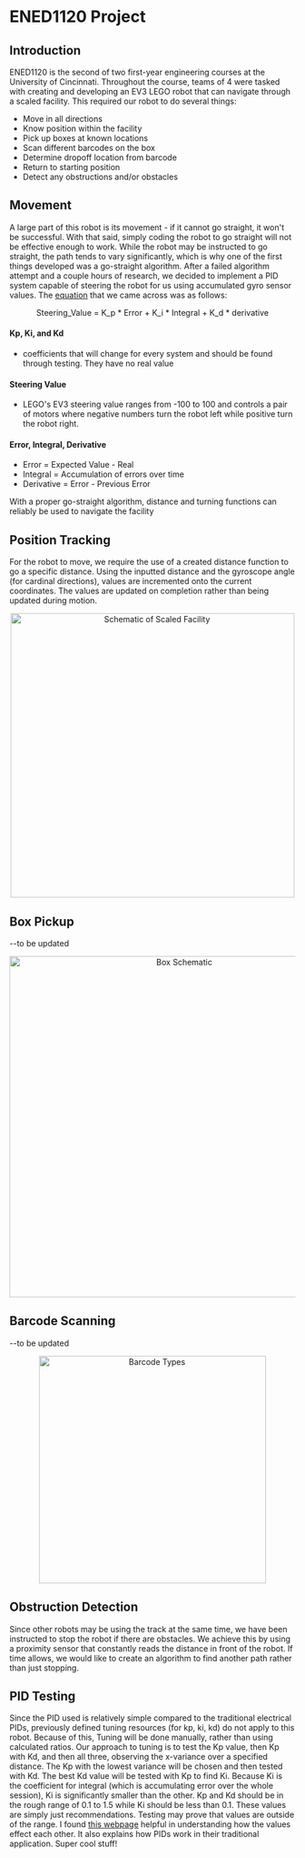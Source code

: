 # ENED1120 Project
## Introduction
ENED1120 is the second of two first-year engineering courses at the University of Cincinnati. Throughout the course, teams of 4 were tasked with creating and developing an EV3 LEGO robot that can navigate through a scaled facility. This required our robot to do several things:
- Move in all directions
- Know position within the facility
- Pick up boxes at known locations
- Scan different barcodes on the box
- Determine dropoff location from barcode
- Return to starting position
- Detect any obstructions and/or obstacles
## Movement
A large part of this robot is its movement - if it cannot go straight, it won't be successful. With that said, simply coding the robot to go straight will not be effective enough to work. While the robot may be instructed to go straight, the path tends to vary significantly, which is why one of the first things developed was a go-straight algorithm. After a failed algorithm attempt and a couple hours of research, we decided to implement a PID system capable of steering the robot for us using accumulated gyro sensor values. The <a href="https://youtu.be/U-LdBQ-vBkg?si=d6cHNZpvp4QEBBvm">equation</a> that we came across was as follows:
<p align="center">
  Steering_Value = K_p * Error + K_i * Integral + K_d * derivative
</p>

#### Kp, Ki, and Kd
- coefficients that will change for every system and should be found through testing. They have no real value

#### Steering Value
- LEGO's EV3 steering value ranges from -100 to 100 and controls a pair of motors where negative numbers turn the robot left while positive turn the robot right.

#### Error, Integral, Derivative
- Error = Expected Value - Real
- Integral = Accumulation of errors over time
- Derivative = Error - Previous Error

With a proper go-straight algorithm, distance and turning functions can reliably be used to navigate the facility

## Position Tracking
For the robot to move, we require the use of a created distance function to go a specific distance. Using the inputted distance and the gyroscope angle (for cardinal directions), values are incremented onto the current coordinates. The values are updated on completion rather than being updated during motion.
<p align="center">
<img src='https://github.com/LannyOakman/ENED1120_EV3_Project/assets/153784525/eaae1322-b17b-448c-a545-bf77c02fb1c5' alt='Schematic of Scaled Facility' width='500'>
</p>

## Box Pickup
--to be updated
<p align="center">
<img src='https://github.com/LannyOakman/ENED1120_EV3_Project/assets/153784525/3229df34-e0fb-41c2-aaeb-802025b46014' alt='Box Schematic' width='600'>
</p>

## Barcode Scanning
--to be updated
<p align="center">
<img src='https://github.com/LannyOakman/ENED1120_EV3_Project/assets/153784525/6751e746-10bc-45cf-8841-24c786dd9579' alt='Barcode Types' width='400'>
</p>

## Obstruction Detection
Since other robots may be using the track at the same time, we have been instructed to stop the robot if there are obstacles. We achieve this by using a proximity sensor that constantly reads the distance in front of the robot. If time allows, we would like to create an algorithm to find another path rather than just stopping.
## PID Testing
Since the PID used is relatively simple compared to the traditional electrical PIDs, previously defined tuning resources (for kp, ki, kd) do not apply to this robot. Because of this, Tuning will be done manually, rather than using calculated ratios. Our approach to tuning is to test the Kp value, then Kp with Kd, and then all three, observing the x-variance over a specified distance. The Kp with the lowest variance will be chosen and then tested with Kd. The best Kd value will be tested with Kp to find Ki. Because Ki is the coefficient for integral (which is accumulating error over the whole session), Ki is significantly smaller than the other. Kp and Kd should be in the rough range of 0.1 to 1.5 while Ki should be less than 0.1. These values are simply just recommendations. Testing may prove that values are outside of the range. I found <a href="https://www.thorlabs.com/newgrouppage9.cfm?objectgroup_id=9013#:~:text=To%20tune%20your%20PID%20controller,to%20roughly%20half%20this%20value.">this webpage</a> helpful in understanding how the values effect each other. It also explains how PIDs work in their traditional application. Super cool stuff!

